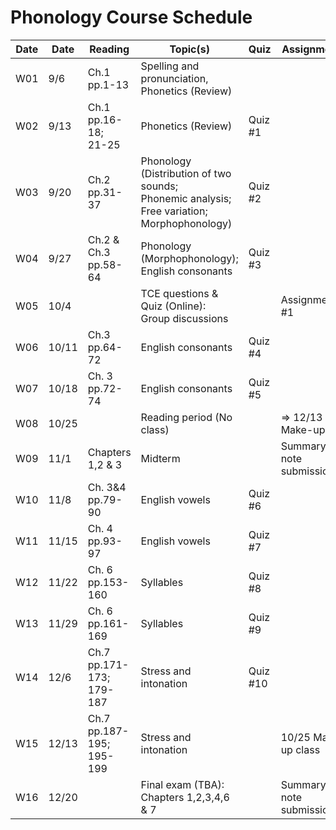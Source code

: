 # Phonology Course Schedule

| Date  | Date | Reading       | Topic(s)                                | Quiz         | Assignments                    |
|-------|---------|---------------|-----------------------------------------|--------------|--------------------------------|
| W01   | 9/6     | Ch.1 <br>pp.1-13  | Spelling and pronunciation, Phonetics (Review)  |       |                                |
| W02   | 9/13    | Ch.1 <br>pp.16-18;<br>21-25 | Phonetics (Review)                       |  Quiz #1     |                                |
| W03   | 9/20    | Ch.2 <br>pp.31-37 | Phonology (Distribution of two sounds;<br>Phonemic analysis; Free variation;<br>Morphophonology) |  Quiz #2     |                                |
| W04   | 9/27    | Ch.2 & Ch.3<br>pp.58-64 | Phonology (Morphophonology);<br>English consonants               |  Quiz #3     |                                |
| W05   | 10/4    |               | TCE questions & Quiz (Online):<br>Group discussions               |       | Assignment #1                 |
| W06   | 10/11   | Ch.3 <br>pp.64-72 | English consonants                     |       Quiz #4       |                                |
| W07   | 10/18   | Ch. 3 <br>pp.72-74| English consonants                     |      Quiz #5        |                                |
| W08   | 10/25   |               | Reading period (No class)               |              | => 12/13 Make-up                 |
| W09   | 11/1    |  Chapters 1,2 & 3   | Midterm      |              | Summary note submission#1     |
| W10   | 11/8    | Ch. 3&4<br>pp.79-90 | English vowels                      | Quiz #6      |                                |
| W11   | 11/15   | Ch. 4 <br>pp.93-97| English vowels                         | Quiz #7      |                                |
| W12   | 11/22   | Ch. 6 <br>pp.153-160 | Syllables                             | Quiz #8      |                                |
| W13   | 11/29   | Ch. 6 <br>pp.161-169 | Syllables                             | Quiz #9      |                                |
| W14   | 12/6    | Ch.7 <br>pp.171-173;<br>179-187 | Stress and intonation      | Quiz #10     |                                |
| W15   | 12/13   | Ch.7 <br>pp.187-195;<br>195-199 | Stress and intonation      |              | 10/25 Make-up class           |
| W16   | 12/20   |               | Final exam (TBA): Chapters 1,2,3,4,6 & 7|              | Summary note submission#2     |

